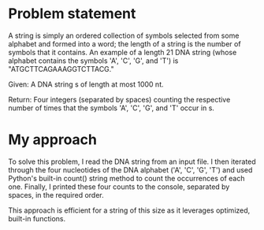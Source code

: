 # Problem statement
A string is simply an ordered collection of symbols selected from some alphabet and formed into a word; the length of a string is the number of symbols that it contains. An example of a length 21 DNA string (whose alphabet contains the symbols 'A', 'C', 'G', and 'T') is "ATGCTTCAGAAAGGTCTTACG."

Given: A DNA string s of length at most 1000 nt.

Return: Four integers (separated by spaces) counting the respective number of times that the symbols 'A', 'C', 'G', and 'T' occur in s.

# My approach
To solve this problem, I read the DNA string from an input file. I then iterated through the four nucleotides of the DNA alphabet ('A', 'C', 'G', 'T') and used Python's built-in count() string method to count the occurrences of each one. Finally, I printed these four counts to the console, separated by spaces, in the required order.

This approach is efficient for a string of this size as it leverages optimized, built-in functions.
